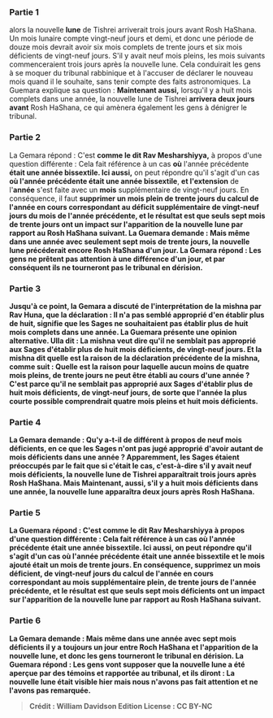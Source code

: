 
### Partie 1
alors la nouvelle <b>lune</b> de Tishrei arriverait trois jours avant</b> Rosh HaShana. Un mois lunaire compte vingt-neuf jours et demi, et donc une période de douze mois devrait avoir six mois complets de trente jours et six mois déficients de vingt-neuf jours. S'il y avait neuf mois pleins, les mois suivants commenceraient trois jours après la nouvelle lune. Cela conduirait les gens à se moquer du tribunal rabbinique et à l'accuser de déclarer le nouveau mois quand il le souhaite, sans tenir compte des faits astronomiques. La Guemara explique sa question : <b>Maintenant aussi,</b> lorsqu'il y a huit mois complets dans une année, la nouvelle lune de Tishrei <b>arrivera deux jours avant</b> Rosh HaShana, ce qui amènera également les gens à dénigrer le tribunal.

### Partie 2
La Gemara répond : C'est <b>comme le dit Rav Mesharshiyya,</b> à propos d'une question différente : Cela fait référence à un cas <b>où</b> l'année précédente <b>était une année bissextile. Ici aussi,</b> on peut répondre qu'il s'agit d'un cas <b>où l'année précédente était une année bissextile</b>, <b>et l'extension</b> de l'<b>année</b> s'est faite avec un <b>mois</b> supplémentaire de vingt-neuf jours. En conséquence, il faut <b>supprimer un <b>mois plein</b> de trente jours du calcul de l'année en cours <b>correspondant au <b>déficit</b> supplémentaire de vingt-neuf jours du <b>mois</b> de l'année précédente, et le résultat est que seuls sept mois de trente jours ont un impact sur l'apparition de la nouvelle lune par rapport au Rosh HaShana suivant. La Guemara demande : <b>Mais</b> même dans une année avec seulement sept mois de trente jours, la nouvelle lune précéderait <b>encore</b> Rosh HaShana d'<b>un jour.</b> La Gemara répond : <b>Les gens ne prêtent pas attention</b> à une différence d'un jour, et par conséquent ils ne tourneront pas le tribunal en dérision.

### Partie 3
Jusqu'à ce point, la Gemara a discuté de l'interprétation de la mishna par Rav Huna, que la déclaration : Il n'a pas semblé approprié d'en établir plus de huit, signifie que les Sages ne souhaitaient pas établir plus de huit mois complets dans une année. La Guemara présente une opinion alternative. <b>Ulla dit :</b> La mishna veut dire qu'il <b>ne semblait pas</b> approprié <b>aux Sages d'établir plus de huit mois déficients,</b> de vingt-neuf jours. <b>Et</b> la mishna <b>dit quelle est</b> la <b>raison</b> de la déclaration précédente de la mishna, comme suit : <b>Quelle est la raison</b> pour laquelle <b>aucun moins de quatre mois pleins,</b> de trente jours <b>ne peut être établi <b>au cours d'une année ?</b> C'est <b>parce qu'il ne semblait pas</b> approprié <b>aux Sages d'établir plus de huit mois déficients,</b> de vingt-neuf jours, de sorte que l'année la plus courte possible comprendrait quatre mois pleins et huit mois déficients.

### Partie 4
La Gemara demande : <b>Qu'y a-t-il de différent</b> à propos de <b>neuf</b> mois déficients, en ce <b>que</b> les Sages <b>n'ont pas</b> jugé approprié d'avoir autant de mois déficients dans une année ? Apparemment, les Sages étaient préoccupés par le fait que si c'était le cas,</b> c'est-à-dire s'il y avait neuf mois déficients, la nouvelle <b>lune</b> de Tishrei apparaîtrait <b>trois jours après</b> Rosh HaShana. Mais <b>Maintenant, aussi,</b> s'il y a huit mois déficients dans une année, la nouvelle lune apparaîtra <b>deux jours après</b> Rosh HaShana.

### Partie 5
La Guemara répond : C'est <b>comme le dit Rav Mesharshiyya</b> à propos d'une question différente : Cela fait référence à un cas <b>où</b> l'année précédente <b>était une année bissextile. Ici aussi,</b> on peut répondre qu'il s'agit d'un cas <b>où l'année précédente était une année bissextile</b> et le mois ajouté était un mois de trente jours. En conséquence, <b>supprimez un mois déficient,</b> de vingt-neuf jours du calcul de l'année en cours <b>correspondant au</b> mois supplémentaire <b>plein,</b> de trente jours <b>de l'année précédente, et le résultat est que seuls sept mois déficients ont un impact sur l'apparition de la nouvelle lune par rapport au Rosh HaShana suivant.

### Partie 6
La Gemara demande : <b>Mais</b> même dans une année avec sept mois déficients <b>il y a toujours un jour</b> entre Roch HaShana et l'apparition de la nouvelle lune, et donc les gens tourneront le tribunal en dérision. La Guemara répond : Les gens vont <b>supposer</b> que la nouvelle lune <b>a été aperçue</b> par des témoins et rapportée au tribunal, et ils diront : La nouvelle lune était visible hier <b>mais nous n'avons pas fait attention</b> et ne l'avons pas remarquée.

>Crédit : William Davidson Edition
>License : CC BY-NC